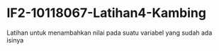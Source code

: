# IF2-10118067-Latihan4-Kambing
Latihan untuk menambahkan nilai pada suatu variabel yang sudah ada isinya
